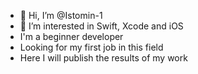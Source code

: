 - 👋 Hi, I’m @Istomin-1
- 👀 I’m interested in Swift, Xcode and iOS
- I'm a beginner developer
- Looking for my first job in this field
- Here I will publish the results of my work

<!---
Istomin-1/Istomin-1 is a ✨ special ✨ repository because its `README.md` (this file) appears on your GitHub profile.
You can click the Preview link to take a look at your changes.
--->
